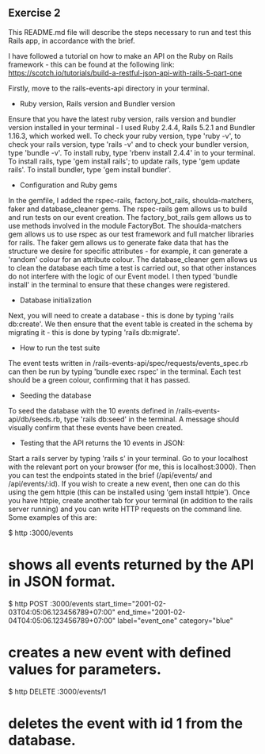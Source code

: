 ## Exercise 2

This README.md file will describe the steps necessary to run and test this Rails app, in accordance with the brief.

I have followed a tutorial on how to make an API on the Ruby on Rails framework - this can be found at the following link: https://scotch.io/tutorials/build-a-restful-json-api-with-rails-5-part-one

Firstly, move to the rails-events-api directory in your terminal.

* Ruby version, Rails version and Bundler version

Ensure that you have the latest ruby version, rails version and bundler version installed in your terminal - I used Ruby 2.4.4, Rails 5.2.1 and Bundler 1.16.3, which worked well. To check your ruby version, type 'ruby -v', to check your rails version, type 'rails -v' and to check your bundler version, type 'bundle -v'. To install ruby, type 'rbenv install 2.4.4' in to your terminal. To install rails, type 'gem install rails'; to update rails, type 'gem update rails'. To install bundler, type 'gem install bundler'.

* Configuration and Ruby gems

In the gemfile, I added the rspec-rails, factory_bot_rails, shoulda-matchers, faker and database_cleaner gems. The rspec-rails gem allows us to build and run tests on our event creation. The factory_bot_rails gem allows us to use methods involved in the module FactoryBot. The shoulda-matchers gem allows us to use rspec as our test framework and full matcher libraries for rails. The faker gem allows us to generate fake data that has the structure we desire for specific attributes - for example, it can generate a 'random' colour for an attribute colour. The database_cleaner gem allows us to clean the database each time a test is carried out, so that other instances do not interfere with the logic of our Event model. I then typed 'bundle install' in the terminal to ensure that these changes were registered.

* Database initialization

Next, you will need to create a database - this is done by typing 'rails db:create'. We then ensure that the event table is created in the schema by migrating it - this is done by typing 'rails db:migrate'.

* How to run the test suite

The event tests written in /rails-events-api/spec/requests/events_spec.rb can then be run by typing 'bundle exec rspec' in the terminal. Each test should be a green colour, confirming that it has passed.

* Seeding the database

To seed the database with the 10 events defined in /rails-events-api/db/seeds.rb, type 'rails db:seed' in the terminal. A message should visually confirm that these events have been created.

* Testing that the API returns the 10 events in JSON:

Start a rails server by typing 'rails s' in your terminal. Go to your localhost with the relevant port on your browser (for me, this is localhost:3000). Then you can test the endpoints stated in the brief (/api/events/ and /api/events/:id). If you wish to create a new event, then one can do this using the gem httpie (this can be installed using 'gem install httpie'). Once you have httpie, create another tab for your terminal (in addition to the rails server running) and you can write HTTP requests on the command line.
Some examples of this are:

$ http :3000/events
# shows all events returned by the API in JSON format.

$ http POST :3000/events start_time="2001-02-03T04:05:06.123456789+07:00" end_time="2001-02-04T04:05:06.123456789+07:00" label="event_one" category="blue"
# creates a new event with defined values for parameters.

$ http DELETE :3000/events/1
# deletes the event with id 1 from the database.

